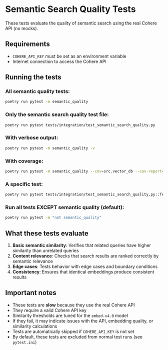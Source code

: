 # Semantic Search Quality Tests

These tests evaluate the quality of semantic search using the real Cohere API (no mocks).

## Requirements

- `COHERE_API_KEY` must be set as an environment variable
- Internet connection to access the Cohere API

## Running the tests

### All semantic quality tests:
```bash
poetry run pytest -m semantic_quality
```

### Only the semantic search quality test file:
```bash
poetry run pytest tests/integration/test_semantic_search_quality.py
```

### With verbose output:
```bash
poetry run pytest -m semantic_quality -v
```

### With coverage:
```bash
poetry run pytest -m semantic_quality --cov=src.vector_db --cov-report=term-missing
```

### A specific test:
```bash
poetry run pytest tests/integration/test_semantic_search_quality.py::TestSemanticSearchQuality::test_semantic_similarity_basic
```

### Run all tests EXCEPT semantic quality (default):
```bash
poetry run pytest -m "not semantic_quality"
```

## What these tests evaluate

1. **Basic semantic similarity**: Verifies that related queries have higher similarity than unrelated queries
2. **Content relevance**: Checks that search results are ranked correctly by semantic relevance
3. **Edge cases**: Tests behavior with edge cases and boundary conditions
4. **Consistency**: Ensures that identical embeddings produce consistent results

## Important notes

- These tests are **slow** because they use the real Cohere API
- They require a valid Cohere API key
- Similarity thresholds are tuned for the `embed-v4.0` model
- If they fail, it may indicate issues with the API, embedding quality, or similarity calculations
- Tests are automatically skipped if `COHERE_API_KEY` is not set
- By default, these tests are excluded from normal test runs (see `pytest.ini`) 